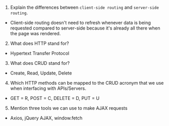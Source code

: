 1.  Explain the differences between `client-side routing` and `server-side routing`.
- Client-side routing doesn't need to refresh whenever data is being requested compared to server-side because it's already all there when the page was rendered.
2.  What does HTTP stand for?
- Hypertext Transfer Protocol
3.  What does CRUD stand for?
- Create, Read, Update, Delete
4.  Which HTTP methods can be mapped to the CRUD acronym that we use when interfacing with APIs/Servers.
- GET = R, POST = C, DELETE = D, PUT = U
5.  Mention three tools we can use to make AJAX requests
- Axios, jQuery AJAX, window.fetch